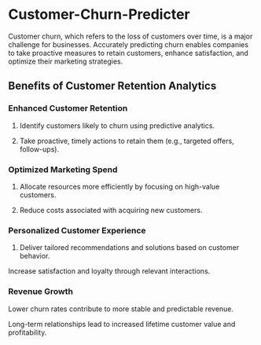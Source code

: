 # Customer-Churn-Predicter
Customer churn, which refers to the loss of customers over time, is a major challenge for businesses. Accurately predicting churn enables companies to take proactive measures to retain customers, enhance satisfaction, and optimize their marketing strategies.

## Benefits of Customer Retention Analytics
### Enhanced Customer Retention

1. Identify customers likely to churn using predictive analytics.

2. Take proactive, timely actions to retain them (e.g., targeted offers, follow-ups).

### Optimized Marketing Spend

1. Allocate resources more efficiently by focusing on high-value customers.

2. Reduce costs associated with acquiring new customers.

### Personalized Customer Experience

1. Deliver tailored recommendations and solutions based on customer behavior.

Increase satisfaction and loyalty through relevant interactions.

### Revenue Growth

Lower churn rates contribute to more stable and predictable revenue.

Long-term relationships lead to increased lifetime customer value and profitability.

